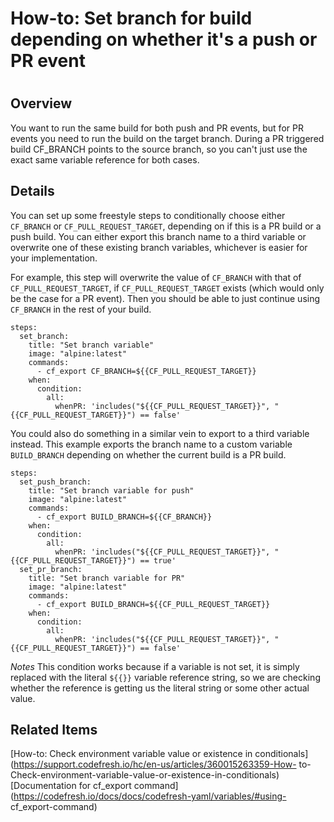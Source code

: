 # How-to: Set branch for build depending on whether it's a push or PR event

#

## Overview

You want to run the same build for both push and PR events, but for PR events
you need to run the build on the target branch. During a PR triggered build
CF_BRANCH points to the source branch, so you can't just use the exact same
variable reference for both cases.

## Details

You can set up some freestyle steps to conditionally choose either `CF_BRANCH`
or `CF_PULL_REQUEST_TARGET`, depending on if this is a PR build or a push
build. You can either export this branch name to a third variable or overwrite
one of these existing branch variables, whichever is easier for your
implementation.

For example, this step will overwrite the value of `CF_BRANCH` with that of
`CF_PULL_REQUEST_TARGET`, if `CF_PULL_REQUEST_TARGET` exists (which would only
be the case for a PR event). Then you should be able to just continue using
`CF_BRANCH` in the rest of your build.

    
    
    steps:
      set_branch:
        title: "Set branch variable"
        image: "alpine:latest"
        commands:
          - cf_export CF_BRANCH=${{CF_PULL_REQUEST_TARGET}}
        when:
          condition:
            all:
              whenPR: 'includes("${{CF_PULL_REQUEST_TARGET}}", "{{CF_PULL_REQUEST_TARGET}}") == false'
    

You could also do something in a similar vein to export to a third variable
instead. This example exports the branch name to a custom variable
`BUILD_BRANCH` depending on whether the current build is a PR build.

    
    
    steps:
      set_push_branch:
        title: "Set branch variable for push"
        image: "alpine:latest"
        commands:
          - cf_export BUILD_BRANCH=${{CF_BRANCH}}
        when:
          condition:
            all:
              whenPR: 'includes("${{CF_PULL_REQUEST_TARGET}}", "{{CF_PULL_REQUEST_TARGET}}") == true'
      set_pr_branch:
        title: "Set branch variable for PR"
        image: "alpine:latest"
        commands:
          - cf_export BUILD_BRANCH=${{CF_PULL_REQUEST_TARGET}}
        when:
          condition:
            all:
              whenPR: 'includes("${{CF_PULL_REQUEST_TARGET}}", "{{CF_PULL_REQUEST_TARGET}}") == false'
    

_Notes_ This condition works because if a variable is not set, it is simply
replaced with the literal `${{}}` variable reference string, so we are
checking whether the reference is getting us the literal string or some other
actual value.

## Related Items

[How-to: Check environment variable value or existence in
conditionals](https://support.codefresh.io/hc/en-us/articles/360015263359-How-
to-Check-environment-variable-value-or-existence-in-conditionals)
[Documentation for cf_export
command](https://codefresh.io/docs/docs/codefresh-yaml/variables/#using-
cf_export-command)

